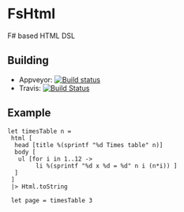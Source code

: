 # FsHtml
F# based HTML DSL

## Building

* Appveyor: [![Build status](https://ci.appveyor.com/api/projects/status/vfuq7shh3piim4d3/branch/master?svg=true)](https://ci.appveyor.com/project/ptrelford/fshtml)
* Travis: [![Build Status](https://travis-ci.org/ptrelford/FsHtml.png?branch=master)](https://travis-ci.org/ptrelford/FsHtml/)

## Example

    let timesTable n =
     html [
      head [title %(sprintf "%d Times table" n)]
      body [
       ul [for i in 1..12 ->
            li %(sprintf "%d x %d = %d" n i (n*i)) ]
      ]
     ]
     |> Html.toString
  
     let page = timesTable 3
